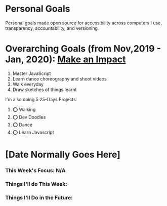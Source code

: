 Personal Goals
==============

Personal goals made open source for accessibility across computers I use, transparency, accountability, and versioning.

# Overarching Goals (from Nov,2019 - Jan, 2020): [Make an Impact](http://una.im/2016-review/)
1. Master JavaScript
2. Learn dance choreography and shoot videos
3. Walk everyday
4. Draw sketches of things learnt

I'm also doing 5 25-Days Projects:

1. ⭕ Walking
2. ⭕ Dev Doodles
3. ⭕ Dance
4. ⭕ Learn Javascript

# [Date Normally Goes Here]

### This Week's Focus: N/A

### Things I'll do This Week:

### Things I'll Do in the Future:
